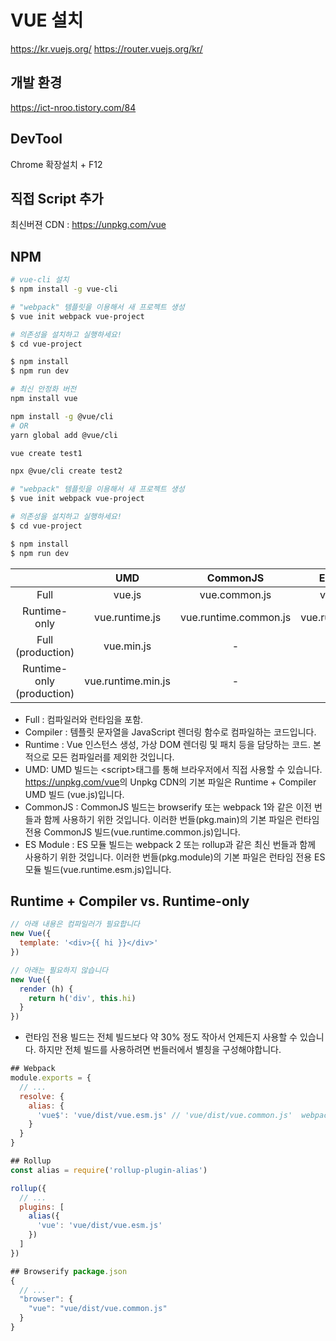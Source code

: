 # VUE 설치

<https://kr.vuejs.org/>
<https://router.vuejs.org/kr/>

## 개발 환경

<https://ict-nroo.tistory.com/84>

## DevTool

Chrome 확장설치 + F12

## 직접 Script 추가

최신버젼 CDN : <https://unpkg.com/vue>

## NPM

```bash
# vue-cli 설치
$ npm install -g vue-cli

# "webpack" 템플릿을 이용해서 새 프로젝트 생성
$ vue init webpack vue-project

# 의존성을 설치하고 실행하세요!
$ cd vue-project

$ npm install
$ npm run dev
```

```bash
# 최신 안정화 버전
npm install vue

npm install -g @vue/cli
# OR
yarn global add @vue/cli

vue create test1

npx @vue/cli create test2

# "webpack" 템플릿을 이용해서 새 프로젝트 생성
$ vue init webpack vue-project

# 의존성을 설치하고 실행하세요!
$ cd vue-project

$ npm install
$ npm run dev
```

||UMD|CommonJS|ES Module|
|:--:|:--:|:--:|:--:|
|Full|vue.js|vue.common.js|vue.esm.js
|Runtime-only|vue.runtime.js|vue.runtime.common.js|vue.runtime.esm.js|
|Full (production)|vue.min.js|-|-|
|Runtime-only (production)|vue.runtime.min.js|-|-|

- Full : 컴파일러와 런타임을 포함.
- Compiler : 템플릿 문자열을 JavaScript 렌더링 함수로 컴파일하는 코드입니다.
- Runtime : Vue 인스턴스 생성, 가상 DOM 렌더링 및 패치 등을 담당하는 코드. 본적으로 모든 컴파일러를 제외한 것입니다.
- UMD: UMD 빌드는 \<script\>태그를 통해 브라우저에서 직접 사용할 수 있습니다. <https://unpkg.com/vue>의 Unpkg CDN의 기본 파일은 Runtime + Compiler UMD 빌드 (vue.js)입니다.
- CommonJS : CommonJS 빌드는 browserify 또는 webpack 1와 같은 이전 번들과 함께 사용하기 위한 것입니다. 이러한 번들(pkg.main)의 기본 파일은 런타임 전용 CommonJS 빌드(vue.runtime.common.js)입니다.
- ES Module : ES 모듈 빌드는 webpack 2 또는 rollup과 같은 최신 번들과 함께 사용하기 위한 것입니다. 이러한 번들(pkg.module)의 기본 파일은 런타임 전용 ES 모듈 빌드(vue.runtime.esm.js)입니다.

## Runtime + Compiler vs. Runtime-only

```js
// 아래 내용은 컴파일러가 필요합니다
new Vue({
  template: '<div>{{ hi }}</div>'
})

// 아래는 필요하지 않습니다
new Vue({
  render (h) {
    return h('div', this.hi)
  }
})
```

- 런타임 전용 빌드는 전체 빌드보다 약 30% 정도 작아서 언제든지 사용할 수 있습니다. 하지만 전체 빌드를 사용하려면 번들러에서 별칭을 구성해야합니다.

```js
## Webpack
module.exports = {
  // ...
  resolve: {
    alias: {
      'vue$': 'vue/dist/vue.esm.js' // 'vue/dist/vue.common.js'  webpack 1용 입니다
    }
  }
}

## Rollup
const alias = require('rollup-plugin-alias')

rollup({
  // ...
  plugins: [
    alias({
      'vue': 'vue/dist/vue.esm.js'
    })
  ]
})

## Browserify package.json
{
  // ...
  "browser": {
    "vue": "vue/dist/vue.common.js"
  }
}
```
